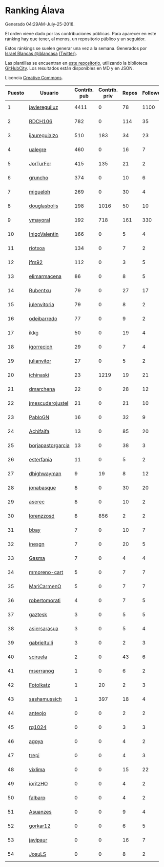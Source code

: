 # Ranking Álava

Generado 04:29AM-July-25-2018.

El orden viene dado por las contribuciones públicas. Para aparecer en este ránking hay que tener, al menos, un repositorio público y un seguidor.

Estos ránkings se suelen generar una vez a la semana. Generados por [Israel Blancas @iblancasa](https://github.com/iblancasa/) [(Twitter)](https://twitter.com/iblancasa).

Las plantillas se encuentran en [este repositorio](https://github.com/iblancasa/GH-Spanish-Ranking), utilizando la biblioteca [GitHubCity](https://github.com/iblancasa/GitHubCity). Los resultados están disponibles en MD y en JSON.

Licencia [Creative Commons](https://creativecommons.org/licenses/by/4.0/).

| Puesto   |  Usuario  | Contrib. pub | Contrib. priv |Repos| Followers | Desde |  Avatar  |
|----------|-----------|--------------|---------------|-----|-----------|-------|----------|
|1|[javiereguiluz](https://github.com/javiereguiluz)|4411|0|78|1100|2009-04-13|![javiereguiluz]()|
|2|[RDCH106](https://github.com/RDCH106)|782|0|114|35|2012-02-28|![RDCH106]()|
|3|[ijaureguialzo](https://github.com/ijaureguialzo)|510|183|34|23|2014-02-21|![ijaureguialzo]()|
|4|[ualegre](https://github.com/ualegre)|460|0|16|7|2016-04-04|![ualegre]()|
|5|[JorTurFer](https://github.com/JorTurFer)|415|135|21|2|2018-02-27|![JorTurFer]()|
|6|[gruncho](https://github.com/gruncho)|374|0|10|6|2010-08-08|![gruncho]()|
|7|[migueloh](https://github.com/migueloh)|269|0|30|4|2017-03-24|![migueloh]()|
|8|[douglasbolis](https://github.com/douglasbolis)|198|1016|50|10|2014-12-05|![douglasbolis]()|
|9|[vmayoral](https://github.com/vmayoral)|192|718|161|330|2012-01-24|![vmayoral]()|
|10|[InigoValentin](https://github.com/InigoValentin)|166|0|5|4|2013-09-30|![InigoValentin]()|
|11|[riotxoa](https://github.com/riotxoa)|134|0|7|2|2015-09-01|![riotxoa]()|
|12|[jfm92](https://github.com/jfm92)|112|0|3|5|2015-08-03|![jfm92]()|
|13|[elimarmacena](https://github.com/elimarmacena)|86|0|8|5|2016-07-11|![elimarmacena]()|
|14|[Rubentxu](https://github.com/Rubentxu)|79|0|27|17|2011-02-07|![Rubentxu]()|
|15|[julenvitoria](https://github.com/julenvitoria)|79|0|8|2|2018-02-01|![julenvitoria]()|
|16|[odeibarredo](https://github.com/odeibarredo)|77|0|9|2|2017-04-27|![odeibarredo]()|
|17|[ikkg](https://github.com/ikkg)|50|0|19|4|2015-01-24|![ikkg]()|
|18|[igorrecioh](https://github.com/igorrecioh)|29|0|7|4|2015-10-06|![igorrecioh]()|
|19|[julianvitor](https://github.com/julianvitor)|27|0|5|2|2016-10-16|![julianvitor]()|
|20|[ichinaski](https://github.com/ichinaski)|23|1219|19|21|2012-05-19|![ichinaski]()|
|21|[dmarchena](https://github.com/dmarchena)|22|0|28|12|2013-02-18|![dmarchena]()|
|22|[jmescuderojustel](https://github.com/jmescuderojustel)|21|0|21|10|2013-06-20|![jmescuderojustel]()|
|23|[PabloGN](https://github.com/PabloGN)|16|0|32|9|2014-02-04|![PabloGN]()|
|24|[Achifaifa](https://github.com/Achifaifa)|13|0|85|20|2013-11-18|![Achifaifa]()|
|25|[borjapastorgarcia](https://github.com/borjapastorgarcia)|13|0|38|3|2015-10-06|![borjapastorgarcia]()|
|26|[esterfania](https://github.com/esterfania)|11|0|5|2|2018-01-07|![esterfania]()|
|27|[dhighwayman](https://github.com/dhighwayman)|9|19|8|12|2009-04-10|![dhighwayman]()|
|28|[jonabasque](https://github.com/jonabasque)|8|0|30|20|2012-05-05|![jonabasque]()|
|29|[aserec](https://github.com/aserec)|8|0|10|2|2014-02-13|![aserec]()|
|30|[lorenzzosd](https://github.com/lorenzzosd)|8|856|2|2|2015-10-20|![lorenzzosd]()|
|31|[bbay](https://github.com/bbay)|7|0|10|7|2013-06-20|![bbay]()|
|32|[inesgn](https://github.com/inesgn)|7|0|20|5|2014-04-26|![inesgn]()|
|33|[Gasma](https://github.com/Gasma)|7|0|4|4|2014-09-10|![Gasma]()|
|34|[mmoreno-cart](https://github.com/mmoreno-cart)|5|0|7|7|2014-02-04|![mmoreno-cart]()|
|35|[MariCarmenO](https://github.com/MariCarmenO)|5|0|7|7|2016-02-11|![MariCarmenO]()|
|36|[robertomorati](https://github.com/robertomorati)|4|0|7|5|2013-02-02|![robertomorati]()|
|37|[gaztesk](https://github.com/gaztesk)|3|0|5|5|2012-11-20|![gaztesk]()|
|38|[asiersarasua](https://github.com/asiersarasua)|3|0|5|4|2013-01-06|![asiersarasua]()|
|39|[gabrieltulli](https://github.com/gabrieltulli)|3|0|2|3|2012-06-13|![gabrieltulli]()|
|40|[sciruela](https://github.com/sciruela)|2|0|43|6|2011-03-23|![sciruela]()|
|41|[mserranog](https://github.com/mserranog)|1|0|6|2|2012-04-17|![mserranog]()|
|42|[FotoIkatz](https://github.com/FotoIkatz)|1|20|2|3|2015-11-19|![FotoIkatz]()|
|43|[sashamussich](https://github.com/sashamussich)|1|397|18|4|2015-10-21|![sashamussich]()|
|44|[anteojo](https://github.com/anteojo)|0|0|2|2|2009-04-06|![anteojo]()|
|45|[rg1024](https://github.com/rg1024)|0|0|3|3|2010-05-02|![rg1024]()|
|46|[agoya](https://github.com/agoya)|0|0|4|2|2012-02-03|![agoya]()|
|47|[trepi](https://github.com/trepi)|0|0|4|3|2011-04-27|![trepi]()|
|48|[vixlima](https://github.com/vixlima)|0|0|15|22|2009-08-08|![vixlima]()|
|49|[ioritzHO](https://github.com/ioritzHO)|0|0|4|2|2012-08-19|![ioritzHO]()|
|50|[falbarp](https://github.com/falbarp)|0|0|4|2|2013-05-27|![falbarp]()|
|51|[Asuanzes](https://github.com/Asuanzes)|0|0|9|4|2013-05-12|![Asuanzes]()|
|52|[gorkar12](https://github.com/gorkar12)|0|0|6|5|2013-09-25|![gorkar12]()|
|53|[javipaur](https://github.com/javipaur)|0|0|16|7|2013-02-06|![javipaur]()|
|54|[JosuLS](https://github.com/JosuLS)|0|0|8|2|2015-03-31|![JosuLS]()|
